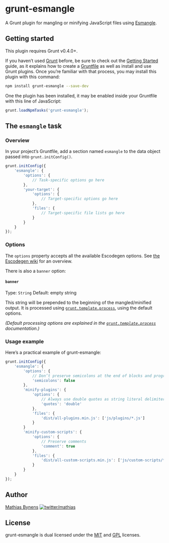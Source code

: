 # grunt-esmangle

A Grunt plugin for mangling or minifying JavaScript files using [Esmangle](http://constellation.github.com/esmangle/).

## Getting started

This plugin requires Grunt v0.4.0+.

If you haven’t used [Grunt](http://gruntjs.com/) before, be sure to check out the [Getting Started](http://gruntjs.com/getting-started) guide, as it explains how to create a [Gruntfile](http://gruntjs.com/sample-gruntfile) as well as install and use Grunt plugins. Once you’re familiar with that process, you may install this plugin with this command:

```bash
npm install grunt-esmangle --save-dev
```

One the plugin has been installed, it may be enabled inside your Gruntfile with this line of JavaScript:

```js
grunt.loadNpmTasks('grunt-esmangle');
```

## The `esmangle` task

### Overview

In your project’s Gruntfile, add a section named `esmangle` to the data object passed into `grunt.initConfig()`.

```js
grunt.initConfig({
	'esmangle': {
		'options': {
			// Task-specific options go here
		},
		'your-target': {
			'options': {
				// Target-specific options go here
			},
			'files': {
				// Target-specific file lists go here
			}
		}
	}
});
```

### Options

The `options` property accepts all the available Escodegen options. See [the Escodegen wiki](https://github.com/Constellation/escodegen/wiki/API) for an overview.

There is also a `banner` option:

#### `banner`
Type: `String`
Default: empty string

This string will be prepended to the beginning of the mangled/minified output. It is processed using [`grunt.template.process`][], using the default options.

_(Default processing options are explained in the [`grunt.template.process`][] documentation.)_

[`grunt.template.process`]: https://github.com/gruntjs/grunt/wiki/grunt.template#wiki-grunt-template-process

### Usage example

Here’s a practical example of grunt-esmangle:

```js
grunt.initConfig({
	'esmangle': {
		'options': {
			// Don’t preserve semicolons at the end of blocks and programs
			'semicolons': false
		},
		'minify-plugins': {
			'options': {
				// Always use double quotes as string literal delimiter
				'quotes': 'double'
			},
			'files': {
				'dist/all-plugins.min.js': ['js/plugins/*.js']
			}
		}
		'minify-custom-scripts': {
			'options': {
				// Preserve comments
				'comment': true
			},
			'files': {
				'dist/all-custom-scripts.min.js': ['js/custom-scripts/*.js']
			}
		}
	}
});
```

## Author

[Mathias Bynens](http://mathiasbynens.be/)
  [![twitter/mathias](http://gravatar.com/avatar/24e08a9ea84deb17ae121074d0f17125?s=70)](http://twitter.com/mathias "Follow @mathias on Twitter")

## License

grunt-esmangle is dual licensed under the [MIT](http://mths.be/mit) and [GPL](http://mths.be/gpl) licenses.
